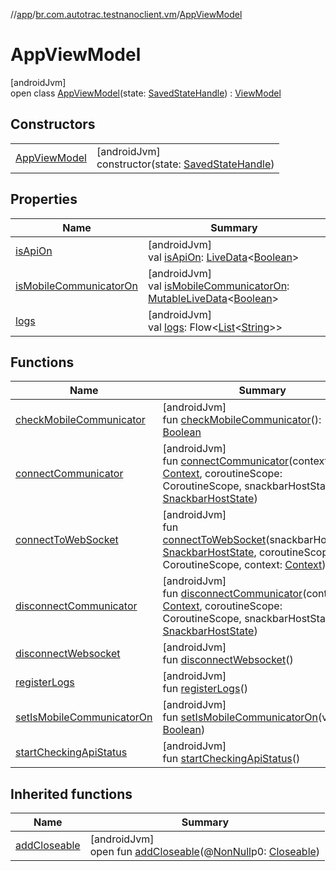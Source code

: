 //[app](../../../index.md)/[br.com.autotrac.testnanoclient.vm](../index.md)/[AppViewModel](index.md)

# AppViewModel

[androidJvm]\
open class [AppViewModel](index.md)(state: [SavedStateHandle](https://developer.android.com/reference/kotlin/androidx/lifecycle/SavedStateHandle.html)) : [ViewModel](https://developer.android.com/reference/kotlin/androidx/lifecycle/ViewModel.html)

## Constructors

| | |
|---|---|
| [AppViewModel](-app-view-model.md) | [androidJvm]<br>constructor(state: [SavedStateHandle](https://developer.android.com/reference/kotlin/androidx/lifecycle/SavedStateHandle.html)) |

## Properties

| Name | Summary |
|---|---|
| [isApiOn](is-api-on.md) | [androidJvm]<br>val [isApiOn](is-api-on.md): [LiveData](https://developer.android.com/reference/kotlin/androidx/lifecycle/LiveData.html)&lt;[Boolean](https://kotlinlang.org/api/latest/jvm/stdlib/kotlin/-boolean/index.html)&gt; |
| [isMobileCommunicatorOn](is-mobile-communicator-on.md) | [androidJvm]<br>val [isMobileCommunicatorOn](is-mobile-communicator-on.md): [MutableLiveData](https://developer.android.com/reference/kotlin/androidx/lifecycle/MutableLiveData.html)&lt;[Boolean](https://kotlinlang.org/api/latest/jvm/stdlib/kotlin/-boolean/index.html)&gt; |
| [logs](logs.md) | [androidJvm]<br>val [logs](logs.md): Flow&lt;[List](https://kotlinlang.org/api/latest/jvm/stdlib/kotlin.collections/-list/index.html)&lt;[String](https://kotlinlang.org/api/latest/jvm/stdlib/kotlin/-string/index.html)&gt;&gt; |

## Functions

| Name | Summary |
|---|---|
| [checkMobileCommunicator](check-mobile-communicator.md) | [androidJvm]<br>fun [checkMobileCommunicator](check-mobile-communicator.md)(): [Boolean](https://kotlinlang.org/api/latest/jvm/stdlib/kotlin/-boolean/index.html) |
| [connectCommunicator](connect-communicator.md) | [androidJvm]<br>fun [connectCommunicator](connect-communicator.md)(context: [Context](https://developer.android.com/reference/kotlin/android/content/Context.html), coroutineScope: CoroutineScope, snackbarHostState: [SnackbarHostState](https://developer.android.com/reference/kotlin/androidx/compose/material3/SnackbarHostState.html)) |
| [connectToWebSocket](connect-to-web-socket.md) | [androidJvm]<br>fun [connectToWebSocket](connect-to-web-socket.md)(snackbarHostState: [SnackbarHostState](https://developer.android.com/reference/kotlin/androidx/compose/material3/SnackbarHostState.html), coroutineScope: CoroutineScope, context: [Context](https://developer.android.com/reference/kotlin/android/content/Context.html)) |
| [disconnectCommunicator](disconnect-communicator.md) | [androidJvm]<br>fun [disconnectCommunicator](disconnect-communicator.md)(context: [Context](https://developer.android.com/reference/kotlin/android/content/Context.html), coroutineScope: CoroutineScope, snackbarHostState: [SnackbarHostState](https://developer.android.com/reference/kotlin/androidx/compose/material3/SnackbarHostState.html)) |
| [disconnectWebsocket](disconnect-websocket.md) | [androidJvm]<br>fun [disconnectWebsocket](disconnect-websocket.md)() |
| [registerLogs](register-logs.md) | [androidJvm]<br>fun [registerLogs](register-logs.md)() |
| [setIsMobileCommunicatorOn](set-is-mobile-communicator-on.md) | [androidJvm]<br>fun [setIsMobileCommunicatorOn](set-is-mobile-communicator-on.md)(value: [Boolean](https://kotlinlang.org/api/latest/jvm/stdlib/kotlin/-boolean/index.html)) |
| [startCheckingApiStatus](start-checking-api-status.md) | [androidJvm]<br>fun [startCheckingApiStatus](start-checking-api-status.md)() |

## Inherited functions

| Name | Summary |
|---|---|
| [addCloseable](../-reset-database-view-model/index.md#264516373%2FFunctions%2F-912451524) | [androidJvm]<br>open fun [addCloseable](../-reset-database-view-model/index.md#264516373%2FFunctions%2F-912451524)(@[NonNull](https://developer.android.com/reference/kotlin/androidx/annotation/NonNull.html)p0: [Closeable](https://developer.android.com/reference/kotlin/java/io/Closeable.html)) |
